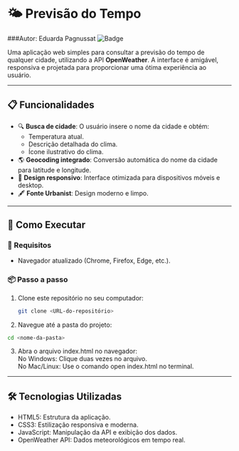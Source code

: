 
# 🌤 Previsão do Tempo
###Autor: Eduarda Pagnussat
![Badge](https://img.shields.io/badge/Status-Finalizado-brightgreen)

Uma aplicação web simples para consultar a previsão do tempo de qualquer cidade, utilizando a API **OpenWeather**. A interface é amigável, responsiva e projetada para proporcionar uma ótima experiência ao usuário.

---

## 📋 Funcionalidades

- 🔍 **Busca de cidade**: O usuário insere o nome da cidade e obtém:
  - Temperatura atual.
  - Descrição detalhada do clima.
  - Ícone ilustrativo do clima.
- 🌎 **Geocoding integrado**: Conversão automática do nome da cidade para latitude e longitude.
- 🎨 **Design responsivo**: Interface otimizada para dispositivos móveis e desktop.
- 🖋 **Fonte Urbanist**: Design moderno e limpo.

---

## 🚀 Como Executar

### 🔧 Requisitos
- Navegador atualizado (Chrome, Firefox, Edge, etc.).

### 📦 Passo a passo
1. Clone este repositório no seu computador:
   ```bash
   git clone <URL-do-repositório>

2. Navegue até a pasta do projeto:
  ```bash
  cd <nome-da-pasta>
```
3. Abra o arquivo index.html no navegador:<br>
No Windows: Clique duas vezes no arquivo.<br>
No Mac/Linux: Use o comando open index.html no terminal.

---

## 🛠 Tecnologias Utilizadas
- HTML5: Estrutura da aplicação.
- CSS3: Estilização responsiva e moderna.
- JavaScript: Manipulação da API e exibição dos dados.
- OpenWeather API: Dados meteorológicos em tempo real.

